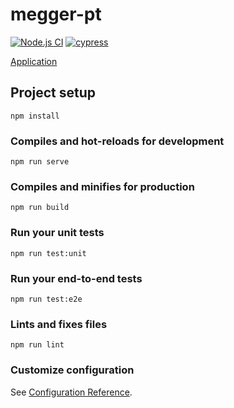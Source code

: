 # megger-pt

[![Node.js CI](https://github.com/m3gg3r/pt/actions/workflows/node.js.yml/badge.svg)](https://github.com/m3gg3r/pt/actions/workflows/node.js.yml) [![cypress](https://github.com/m3gg3r/pt/actions/workflows/cypress.yml/badge.svg)](https://github.com/m3gg3r/pt/actions/workflows/cypress.yml)


[Application](https://m3gg3r.github.io/pt/)

## Project setup
```
npm install
```

### Compiles and hot-reloads for development
```
npm run serve
```

### Compiles and minifies for production
```
npm run build
```

### Run your unit tests
```
npm run test:unit
```

### Run your end-to-end tests
```
npm run test:e2e
```

### Lints and fixes files
```
npm run lint
```

### Customize configuration
See [Configuration Reference](https://cli.vuejs.org/config/).
